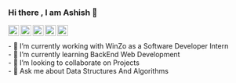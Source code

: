 ### Hi there , I am Ashish 👋
<!--
<p align="left"> <img src="https://komarev.com/ghpvc/?username=ashish-3916&label=Views&color=blue&style=plastic" alt="ashish" /> </p>
-->

<a href="http://linkedin.com/in/ashish-dangi">
  <img align="left" alt="Ashish's Linkedin" width="22px" src="https://cdn.jsdelivr.net/npm/simple-icons@v3/icons/linkedin.svg" />
</a>
<a href="https://leetcode.com/ashu_3916/">
  <img align="left" alt="Ashish's Leetcode" width="22px" src="https://cdn.jsdelivr.net/npm/simple-icons@v3/icons/leetcode.svg" />
</a>
<a href="https://codeforces.com/profile/ashu_3916">
  <img align="left" alt="Ashish's CodeForces" width="22px" src="https://cdn.jsdelivr.net/npm/simple-icons@v3/icons/codeforces.svg" />
</a>
<a href="https://github.com/ashish-3916">
  <img align="left" alt="ashish's Github" width="22px" src="https://cdn.jsdelivr.net/npm/simple-icons@v3/icons/github.svg" />
</a>
<a href="https://instagram.com/ashish_3916/">
  <img align="left" alt="ashish's Instagram" width="22px" src="https://cdn.jsdelivr.net/npm/simple-icons@v3/icons/instagram.svg" />
</a>
<br>
<br>
- 🌱 I’m currently working with WinZo as a Software Developer Intern <br>
- 🌱 I’m currently learning BackEnd Web Development <br>
- 👯 I’m looking to collaborate on Projects <br>
- 💬 Ask me about Data Structures And Algorithms <br>


